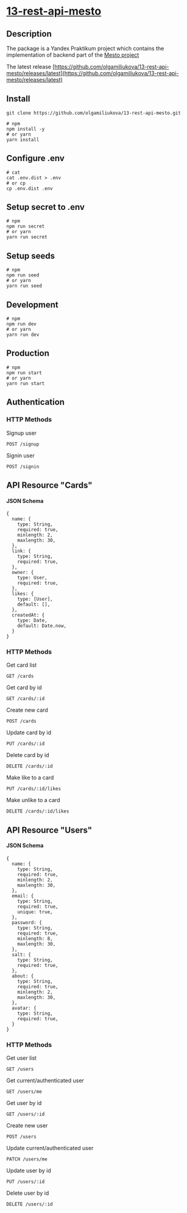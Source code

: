 # [13-rest-api-mesto](https://olgamiliukova.github.io/13-rest-api-mesto/)

## Description
The package is a Yandex Praktikum project which contains the implementation of backend part of the [Mesto project](https://olgamiliukova.github.io/11-web-app-infrastructure/)

The latest release [https://github.com/olgamiliukova/13-rest-api-mesto/releases/latest](https://github.com/olgamiliukova/13-rest-api-mesto/releases/latest)

## Install
```
git clone https://github.com/olgamiliukova/13-rest-api-mesto.git
```
```
# npm
npm install -y
# or yarn
yarn install
```
## Configure .env
```
# cat
cat .env.dist > .env
# or cp
cp .env.dist .env
```
## Setup secret to .env
```
# npm
npm run secret
# or yarn
yarn run secret
```
## Setup seeds 
```
# npm
npm run seed
# or yarn
yarn run seed
```
## Development
```
# npm
npm run dev
# or yarn
yarn run dev
```
## Production
```
# npm
npm run start
# or yarn
yarn run start
```
## Authentication
### HTTP Methods
Signup user
```
POST /signup
```
Signin user
```
POST /signin
```
## API Resource "Cards"
#### JSON Schema
```
{
  name: {
    type: String,
    required: true,
    minlength: 2,
    maxlength: 30,
  },
  link: {
    type: String,
    required: true,
  },
  owner: {
    type: User,
    required: true,
  },
  likes: {
    type: [User],
    default: [],
  },
  createdAt: {
    type: Date,
    default: Date.now,
  }
}
```
### HTTP Methods
Get card list
```
GET /cards
```
Get card by id
```
GET /cards/:id
```
Create new card
```
POST /cards
```
Update card by id
```
PUT /cards/:id
```
Delete card by id
```
DELETE /cards/:id
```
Make like to a card
```
PUT /cards/:id/likes
```
Make unlike to a card
```
DELETE /cards/:id/likes
```
## API Resource "Users"
#### JSON Schema
```
{
  name: {
    type: String,
    required: true,
    minlength: 2,
    maxlength: 30,
  },
  email: {
    type: String,
    required: true,
    unique: true,
  },
  password: {
    type: String,
    required: true,
    minlength: 8,
    maxlength: 30,
  },
  salt: {
    type: String,
    required: true,
  },
  about: {
    type: String,
    required: true,
    minlength: 2,
    maxlength: 30,
  },
  avatar: {
    type: String,
    required: true,
  }
}
```
### HTTP Methods
Get user list
```
GET /users
```
Get current/authenticated user
```
GET /users/me
```
Get user by id
```
GET /users/:id
```
Create new user
```
POST /users
```
Update current/authenticated user
```
PATCH /users/me
```
Update user by id
```
PUT /users/:id
```
Delete user by id
```
DELETE /users/:id
```
